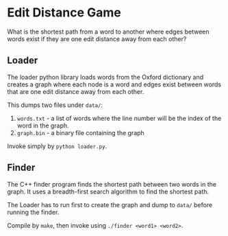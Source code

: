 # Edit Distance Game

What is the shortest path from a word to another where edges between words exist if they are one edit distance away from each other?

## Loader
The loader python library loads words from the Oxford dictionary and creates a graph where each node is a word and edges exist between words that are one edit distance away from each other.

This dumps two files under `data/`:
1. `words.txt` - a list of words where the line number will be the index of the word in the graph.
2. `graph.bin` - a binary file containing the graph

Invoke simply by `python loader.py`.

## Finder
The C++ finder program finds the shortest path between two words in the graph. It uses a breadth-first search algorithm to find the shortest path.

The Loader has to run first to create the graph and dump to `data/` before running the finder.

Compile by `make`, then invoke using `./finder <word1> <word2>`.
